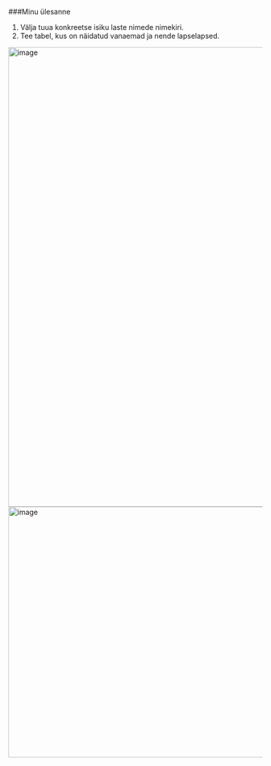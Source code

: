 ###Minu ülesanne
1. Välja tuua konkreetse isiku laste nimede nimekiri.
2. Tee tabel, kus on näidatud vanaemad ja nende lapselapsed.

<img width="754" height="911" alt="image" src="https://github.com/user-attachments/assets/e501e502-4ca1-4183-b402-8a11f3829b95" />

<img width="672" height="497" alt="image" src="https://github.com/user-attachments/assets/68a0c1c9-523b-4360-86e7-27d28688d7e6" />
